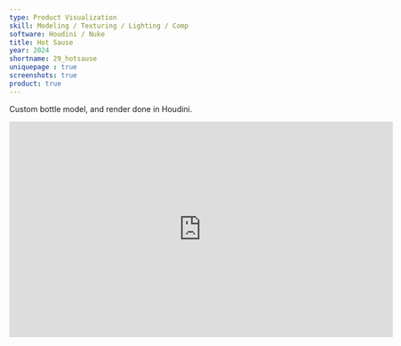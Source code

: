 ```yaml
---
type: Product Visualization
skill: Modeling / Texturing / Lighting / Comp
software: Houdini / Nuke
title: Hot Sause
year: 2024
shortname: 29_hotsause
uniquepage : true 
screenshots: true
product: true
---
```

Custom bottle model, and render done in Houdini. <br>

<div style="position: relative; width: 100%; height: 0; padding-bottom: 55%">
<iframe src="https://player.vimeo.com/video/1022920417?title=0&amp;byline=0&amp;portrait=0&amp;badge=0&amp;autopause=0&amp;player_id=0&amp;app_id=58479" width="690" height="388" frameborder="0" allow="autoplay; fullscreen; picture-in-picture; clipboard-write" title="Microphone with cloth"></iframe>
</div>
<br>
